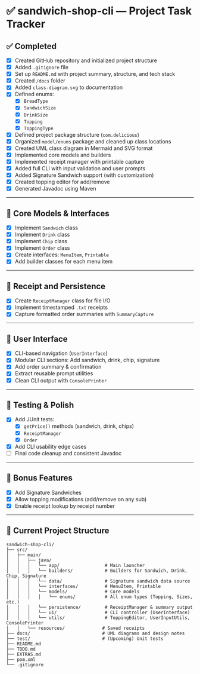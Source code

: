 # ✅ sandwich-shop-cli — Project Task Tracker

## ✅ Completed

- [x] Created GitHub repository and initialized project structure
- [x] Added `.gitignore` file
- [x] Set up `README.md` with project summary, structure, and tech stack
- [x] Created `/docs` folder
- [x] Added `class-diagram.svg` to documentation
- [x] Defined enums:
  - [x] `BreadType`
  - [x] `SandwichSize`
  - [x] `DrinkSize`
  - [x] `Topping`
  - [x] `ToppingType`
- [x] Defined project package structure (`com.delicious`)
- [x] Organized `model/enums` package and cleaned up class locations
- [x] Created UML class diagram in Mermaid and SVG format
- [x] Implemented core models and builders
- [x] Implemented receipt manager with printable capture
- [x] Added full CLI with input validation and user prompts
- [x] Added Signature Sandwich support (with customization)
- [x] Created topping editor for add/remove
- [x] Generated Javadoc using Maven

---

## 🚧 Core Models & Interfaces

- [x] Implement `Sandwich` class
- [x] Implement `Drink` class
- [x] Implement `Chip` class
- [x] Implement `Order` class
- [x] Create interfaces: `MenuItem`, `Printable`
- [x] Add builder classes for each menu item

---

## 🚧 Receipt and Persistence

- [x] Create `ReceiptManager` class for file I/O
- [x] Implement timestamped `.txt` receipts
- [x] Capture formatted order summaries with `SummaryCapture`

---

## 🚧 User Interface

- [x] CLI-based navigation (`UserInterface`)
- [x] Modular CLI sections: Add sandwich, drink, chip, signature
- [x] Add order summary & confirmation
- [x] Extract reusable prompt utilities
- [x] Clean CLI output with `ConsolePrinter`

---

## 🚧 Testing & Polish

- [x] Add JUnit tests:
  - [x] `getPrice()` methods (sandwich, drink, chips)
  - [x] `ReceiptManager`
  - [x] `Order`
- [x] Add CLI usability edge cases
- [ ] Final code cleanup and consistent Javadoc

---

## 🚧 Bonus Features

- [x] Add Signature Sandwiches
- [x] Allow topping modifications (add/remove on any sub)
- [x] Enable receipt lookup by receipt number

---

## 📁 Current Project Structure

```text
sandwich-shop-cli/
├── src/
│   ├── main/
│   │   ├── java/
│   │   │   └── app/                 # Main launcher
│   │   │   └── builders/            # Builders for Sandwich, Drink, Chip, Signature
│   │   │   └── data/                # Signature sandwich data source
│   │   │   └── interfaces/          # MenuItem, Printable
│   │   │   └── models/              # Core models
│   │   │   │   └── enums/           # All enum types (Topping, Sizes, etc.)
│   │   │   └── persistence/         # ReceiptManager & summary output
│   │   │   └── ui/                  # CLI controller (UserInterface)
│   │   │   └── utils/               # ToppingEditor, UserInputUtils, ConsolePrinter
│   │   └── resources/              # Saved receipts
├── docs/                           # UML diagrams and design notes
├── test/                           # (Upcoming) Unit tests
├── README.md
├── TODO.md
├── EXTRAS.md
├── pom.xml
└── .gitignore
```